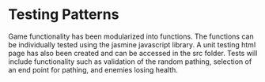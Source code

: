 # Testing Patterns

Game functionality has been modularized into functions. The functions can be individually tested using the jasmine javascript library. A unit testing html page has also been created
and can be accessed in the src folder. Tests will include functionality such as validation of the random pathing, selection of an end point for pathing, and enemies losing health.